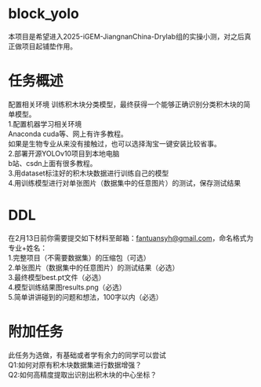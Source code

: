 # block_yolo
本项目是希望进入2025-iGEM-JiangnanChina-Drylab组的实操小测，对之后真正做项目起铺垫作用。  
# 任务概述
配置相关环境 训练积木块分类模型，最终获得一个能够正确识别分类积木块的简单模型。    
1.配置机器学习相关环境  
Anaconda cuda等、网上有许多教程。  
如果是生物专业从来没有接触过，也可以选择淘宝一键安装比较省事。  
2.部署开源YOLOv10项目到本地电脑  
b站、csdn上面有很多教程。  
3.用dataset标注好的积木块数据进行训练自己的模型  
4.用训练模型进行对单张图片（数据集中的任意图片）的测试，保存测试结果  
# DDL    
在2月13日前你需要提交如下材料至邮箱：fantuansyh@gmail.com，命名格式为专业+姓名：  
1.完整项目（不需要数据集）的压缩包（可选）  
2.单张图片（数据集中的任意图片）的测试结果（必选）  
3.最终模型best.pt文件（必选）  
4.模型训练结果图results.png（必选）  
5.简单讲讲碰到的问题和想法，100字以内（必选）
# 附加任务
此任务为选做，有基础或者学有余力的同学可以尝试  
Q1:如何对原有积木块数据集进行数据增强？  
Q2:如何高精度提取出识别出积木块的中心坐标？  

